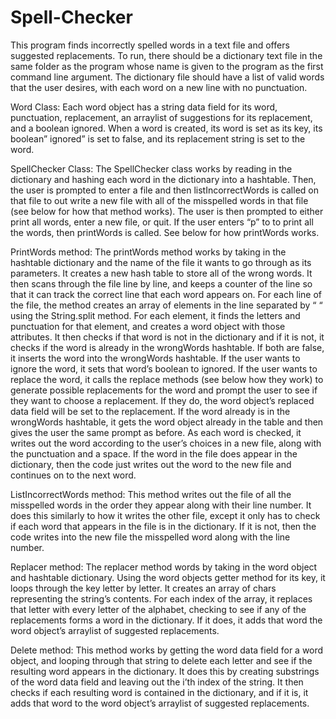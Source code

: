 # Spell-Checker
This program finds incorrectly spelled words in a text file and offers suggested replacements. To run, there should be a dictionary text file in the same folder as the program whose name is given to the program as the first command line argument. The dictionary file should have a list of valid words that the user desires, with each word on a new line with no punctuation. 

Word Class: 
Each word object has a string data field for its word, punctuation, replacement, an arraylist of suggestions for its replacement, and a boolean ignored. When a word is created, its word is set as its key, its boolean” ignored” is set to false, and its replacement string is set to the word. 


SpellChecker Class:
The SpellChecker class works by reading in the dictionary and hashing each word in the dictionary into a hashtable. Then, the user is prompted to enter a file and then listIncorrectWords is called on that file to out write a new file with all of the misspelled words in that file (see below for how that method works). The user is then prompted to either print all words, enter a new file, or quit. If the user enters “p” to to print all the words, then printWords is called. See below for how printWords works. 


PrintWords method: 
The printWords method works by taking in the hashtable dictionary and the name of the file it wants to go through as its parameters. It creates a new hash table to store all of the wrong words. It then scans through the file line by line, and keeps a counter of the line so that it can track the correct line that each word appears on. For each line of the file, the method creates an array of elements in the line separated by “ “ using the String.split method. For each element, it finds the letters and punctuation for that element, and creates a word object with those attributes. It then checks if that word is not in the dictionary and if it is not, it checks if the word is already in the wrongWords hashtable. If both are false, it inserts the word into the wrongWords hashtable. If the user wants to ignore the word, it sets that word’s boolean to ignored. If the user wants to replace the word, it calls the replace methods (see below how they work) to generate possible replacements for the word and prompt the user to see if they want to choose a replacement. If they do, the word object’s replaced data field will be set to the replacement. If the word already is in the wrongWords hashtable, it gets the word object already in the table and then gives the user the same prompt as before. As each word is checked, it writes out the word according to the user’s choices in a new file, along with the punctuation and a space. If the word in the file does appear in the dictionary, then the code just writes out the word to the new file and continues on to the next word. 


ListIncorrectWords method:
This method writes out the file of all the misspelled words in the order they appear along with their line number. It does this similarly to how it writes the other file, except it only has to check if each word that appears in the file is in the dictionary. If it is not, then the code writes into the new file the misspelled word along with the line number.


Replacer method: 
The replacer method words by taking in the word object and hashtable dictionary. Using the word objects getter method for its key, it loops through the key letter by letter. It creates an array of chars representing the string’s contents. For each index of the array, it replaces that letter with every letter of the alphabet, checking to see if any of the replacements forms a word in the dictionary. If it does, it adds that word the word object’s arraylist of suggested replacements. 


Delete method: 
This method works by getting the word data field for a word object, and looping through that string to delete each letter and see if the resulting word appears in the dictionary. It does this by creating substrings of the word data field and leaving out the i’th index of the string. It then checks if each resulting word is contained in the dictionary, and if it is, it adds that word to the word object’s arraylist of suggested replacements.
